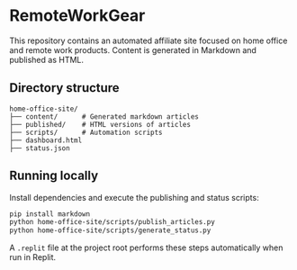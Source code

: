 # RemoteWorkGear

This repository contains an automated affiliate site focused on home office and remote work products. Content is generated in Markdown and published as HTML.

## Directory structure

```
home-office-site/
├── content/      # Generated markdown articles
├── published/    # HTML versions of articles
├── scripts/      # Automation scripts
├── dashboard.html
├── status.json
```

## Running locally

Install dependencies and execute the publishing and status scripts:

```bash
pip install markdown
python home-office-site/scripts/publish_articles.py
python home-office-site/scripts/generate_status.py
```

A `.replit` file at the project root performs these steps automatically when run in Replit.
